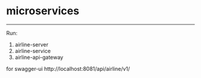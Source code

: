 # microservices
---

Run:
1. airline-server
2. airline-service
3. airline-api-gateway

for swagger-ui
http://localhost:8081/api/airline/v1/
